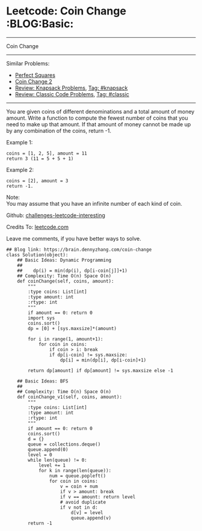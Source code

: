 # Leetcode: Coin Change     :BLOG:Basic:


---

Coin Change  

---

Similar Problems:  
-   [Perfect Squares](https://brain.dennyzhang.com/perfect-squares)
-   [Coin Change 2](https://brain.dennyzhang.com/coin-change-2)
-   [Review: Knapsack Problems](https://brain.dennyzhang.com/review-knapsack), [Tag: #knapsack](https://brain.dennyzhang.com/tag/knapsack)
-   [Review: Classic Code Problems](https://brain.dennyzhang.com/review-classic), [Tag: #classic](https://brain.dennyzhang.com/tag/classic)

---

You are given coins of different denominations and a total amount of money amount. Write a function to compute the fewest number of coins that you need to make up that amount. If that amount of money cannot be made up by any combination of the coins, return -1.  

Example 1:  

    coins = [1, 2, 5], amount = 11
    return 3 (11 = 5 + 5 + 1)

Example 2:  

    coins = [2], amount = 3
    return -1.

Note:  
You may assume that you have an infinite number of each kind of coin.  

Github: [challenges-leetcode-interesting](https://github.com/DennyZhang/challenges-leetcode-interesting/tree/master/coin-change)  

Credits To: [leetcode.com](https://leetcode.com/problems/coin-change/description/)  

Leave me comments, if you have better ways to solve.  

    ## Blog link: https://brain.dennyzhang.com/coin-change
    class Solution(object):
        ## Basic Ideas: Dynamic Programming
        ##
        ##    dp(i) = min(dp(i), dp[i-coin[j]]+1)
        ## Complexity: Time O(n) Space O(n)
        def coinChange(self, coins, amount):
            """
            :type coins: List[int]
            :type amount: int
            :rtype: int
            """
            if amount == 0: return 0
            import sys
            coins.sort()
            dp = [0] + [sys.maxsize]*(amount)
    
            for i in range(1, amount+1):
                for coin in coins:
                    if coin > i: break
                    if dp[i-coin] != sys.maxsize:
                        dp[i] = min(dp[i], dp[i-coin]+1)
    
            return dp[amount] if dp[amount] != sys.maxsize else -1 
    
        ## Basic Ideas: BFS
        ##
        ## Complexity: Time O(n) Space O(n)
        def coinChange_v1(self, coins, amount):
            """
            :type coins: List[int]
            :type amount: int
            :rtype: int
            """
            if amount == 0: return 0
            coins.sort()
            d = {}
            queue = collections.deque()
            queue.append(0)
            level = 0
            while len(queue) != 0:
                level += 1
                for k in range(len(queue)):
                    num = queue.popleft()
                    for coin in coins:
                        v = coin + num
                        if v > amount: break
                        if v == amount: return level
                        # avoid duplicate
                        if v not in d:
                            d[v] = level
                            queue.append(v)
            return -1
